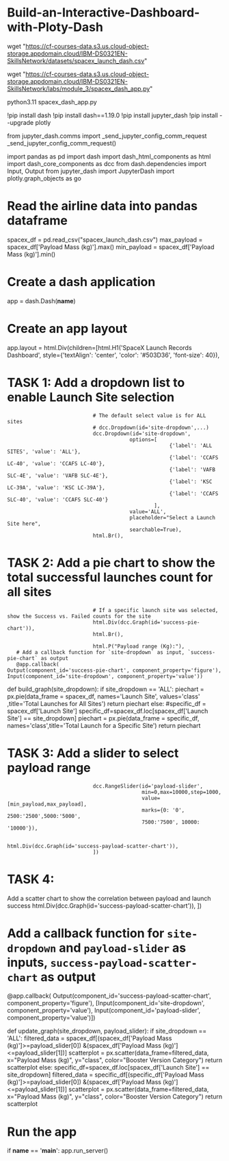 # Build-an-Interactive-Dashboard-with-Ploty-Dash

wget "https://cf-courses-data.s3.us.cloud-object-storage.appdomain.cloud/IBM-DS0321EN-SkillsNetwork/datasets/spacex_launch_dash.csv"

wget "https://cf-courses-data.s3.us.cloud-object-storage.appdomain.cloud/IBM-DS0321EN-SkillsNetwork/labs/module_3/spacex_dash_app.py"

python3.11 spacex_dash_app.py

!pip install dash
!pip install dash==1.19.0
!pip install jupyter_dash
!pip install --upgrade plotly

from jupyter_dash.comms import _send_jupyter_config_comm_request
_send_jupyter_config_comm_request()

import pandas as pd
import dash
import dash_html_components as html
import dash_core_components as dcc
from dash.dependencies import Input, Output
from jupyter_dash import JupyterDash
import plotly.graph_objects as go

# Read the airline data into pandas dataframe
spacex_df = pd.read_csv("spacex_launch_dash.csv")
max_payload = spacex_df['Payload Mass (kg)'].max()
min_payload = spacex_df['Payload Mass (kg)'].min()

# Create a dash application
app = dash.Dash(__name__)

# Create an app layout
app.layout = html.Div(children=[html.H1('SpaceX Launch Records Dashboard',
                                        style={'textAlign': 'center', 'color': '#503D36',
                                               'font-size': 40}),
                                               
# TASK 1: Add a dropdown list to enable Launch Site selection
                                # The default select value is for ALL sites
                                # dcc.Dropdown(id='site-dropdown',...)
                                dcc.Dropdown(id='site-dropdown',
                                            options=[
                                                         {'label': 'ALL SITES', 'value': 'ALL'},
                                                         {'label': 'CCAFS LC-40', 'value': 'CCAFS LC-40'},
                                                         {'label': 'VAFB SLC-4E', 'value': 'VAFB SLC-4E'},
                                                         {'label': 'KSC LC-39A', 'value': 'KSC LC-39A'},
                                                         {'label': 'CCAFS SLC-40', 'value': 'CCAFS SLC-40'}
                                                    ],
                                            value='ALL',
                                            placeholder="Select a Launch Site here", 
                                            searchable=True),
                                html.Br(),
                                

 # TASK 2: Add a pie chart to show the total successful launches count for all sites
                                # If a specific launch site was selected, show the Success vs. Failed counts for the site
                                html.Div(dcc.Graph(id='success-pie-chart')),
                                html.Br(),

                                html.P("Payload range (Kg):"),
       # Add a callback function for `site-dropdown` as input, `success-pie-chart` as output
       @app.callback(
    Output(component_id='success-pie-chart', component_property='figure'),
    Input(component_id='site-dropdown', component_property='value'))

def build_graph(site_dropdown):
    if site_dropdown == 'ALL':
        piechart = px.pie(data_frame = spacex_df, names='Launch Site', values='class' ,title='Total Launches for All Sites')
        return piechart
    else:
        #specific_df = spacex_df['Launch Site']
        specific_df=spacex_df.loc[spacex_df['Launch Site'] == site_dropdown]
        piechart = px.pie(data_frame = specific_df, names='class',title='Total Launch for a Specific Site')
        return piechart
        
 # TASK 3: Add a slider to select payload range
                                dcc.RangeSlider(id='payload-slider',
                                                min=0,max=10000,step=1000,
                                                value=[min_payload,max_payload],
                                                marks={0: '0', 2500:'2500',5000:'5000',
                                                7500:'7500', 10000: '10000'}),

                                                                html.Div(dcc.Graph(id='success-payload-scatter-chart')),
                                ])



# TASK 4:
 Add a scatter chart to show the correlation between payload and launch success
                                html.Div(dcc.Graph(id='success-payload-scatter-chart')),
                                ])

# Add a callback function for `site-dropdown` and `payload-slider` as inputs, `success-payload-scatter-chart` as output
@app.callback(
    Output(component_id='success-payload-scatter-chart', component_property='figure'),
    [Input(component_id='site-dropdown', component_property='value'),
    Input(component_id='payload-slider', component_property='value')])

def update_graph(site_dropdown, payload_slider):
    if site_dropdown == 'ALL':
        filtered_data = spacex_df[(spacex_df['Payload Mass (kg)']>=payload_slider[0])
        &(spacex_df['Payload Mass (kg)']<=payload_slider[1])]
        scatterplot = px.scatter(data_frame=filtered_data, x="Payload Mass (kg)", y="class", 
        color="Booster Version Category")
        return scatterplot
    else:
        specific_df=spacex_df.loc[spacex_df['Launch Site'] == site_dropdown]
        filtered_data = specific_df[(specific_df['Payload Mass (kg)']>=payload_slider[0])
        &(spacex_df['Payload Mass (kg)']<=payload_slider[1])]
        scatterplot = px.scatter(data_frame=filtered_data, x="Payload Mass (kg)", y="class", 
        color="Booster Version Category")
        return scatterplot

# Run the app
if __name__ == '__main__':
    app.run_server()
